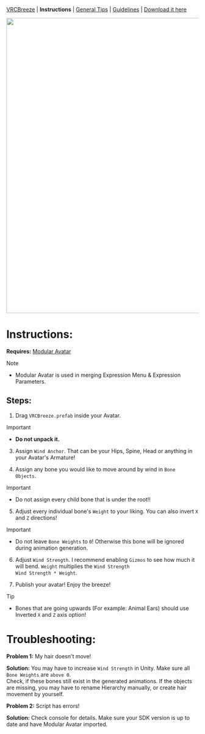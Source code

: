 [VRCBreeze](../README.md) | **Instructions** | [General Tips](../Documentation/GENERALTIPS.md) | [Guidelines](../Documentation/GUIDELINES.md) | [Download it here](https://github.com/Kadeko/VRCBreeze/releases/)

<img src="../Documentation/Screenshot_2.png" width="512" height="773">

# Instructions:

**Requires:** [Modular Avatar](https://modular-avatar.nadena.dev/)

> [!NOTE]
> - Modular Avatar is used in merging Expression Menu & Expression Parameters.

## **Steps:**
1) Drag `VRCBreeze.prefab` inside your Avatar.

> [!IMPORTANT]
> - **Do not unpack it.**

3) Assign `Wind Anchor`. That can be your Hips, Spine, Head or anything in your Avatar's Armature!

4) Assign any bone you would like to move around by wind in `Bone Objects`.

> [!IMPORTANT]
> - Do not assign every child bone that is under the root!!

5) Adjust every individual bone's `Weight` to your liking. You can also invert `X` and `Z` directions!

> [!IMPORTANT]
> - Do not leave `Bone Weights` to `0`! Otherwise this bone will be ignored during animation generation.

6) Adjust `Wind Strength`. I recommend enabling `Gizmos` to see how much it will bend. `Weight` multiplies the `Wind Strength`\
`Wind Strength * Weight`.

7) Publish your avatar! Enjoy the breeze!

> [!TIP]
> - Bones that are going upwards (For example: Animal Ears) should use Inverted `X` and `Z` axis option!

# **Troubleshooting:**

**Problem 1:** My hair doesn't move!

**Solution:**
You may have to increase `Wind Strength` in Unity. Make sure all `Bone Weights` are `above 0`.\
Check, if these bones still exist in the generated animations. If the objects are missing, you may have to rename Hierarchy manually, or create hair movement by yourself.

**Problem 2:** Script has errors!

**Solution:** Check console for details. Make sure your SDK version is up to date and have Modular Avatar imported.
